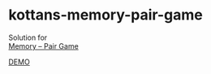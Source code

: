 # kottans-memory-pair-game


Solution for  
[Memory – Pair Game](https://github.com/kottans/frontend/blob/master/tasks/memory-pair-game.md)

[DEMO](https://tavor118sn.github.io/kottans-memory-pair-game/)
